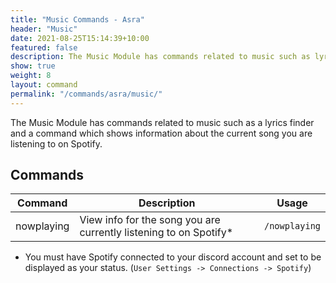 ```yaml
---
title: "Music Commands - Asra"
header: "Music"
date: 2021-08-25T15:14:39+10:00
featured: false
description: The Music Module has commands related to music such as lyrics and a command which shows information about the current song you are listening to on Spotify.
show: true
weight: 8
layout: command
permalink: "/commands/asra/music/"
---
```


The Music Module has commands related to music such as a lyrics finder and a command which shows information about the current song you are listening to on Spotify.

## Commands

| Command        | Description                                                       | Usage                                                   |
| -------------- | ----------------------------------------------------------------- | --------------------------------------------------------|
| nowplaying     | View info for the song you are currently listening to on Spotify* | `/nowplaying`                                           |

* You must have Spotify connected to your discord account and set to be displayed as your status. (`User Settings -> Connections -> Spotify`)